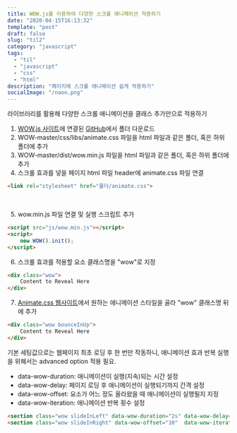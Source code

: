 ```yaml
---
title: WOW.js를 이용하여 다양한 스크롤 애니메이션 적용하기
date: "2020-04-15T16:13:32"
template: "post"
draft: false
slug: "til2"
category: "javascript"
tags:
  - "til"
  - "javascript"
  - "css"
  - "html"
description: "페이지에 스크롤 애니메이션 쉽게 적용하기"
socialImage: "/naon.png"
---
```


라이브러리를 활용해 다양한 스크롤 애니메이션을 클래스 추가만으로 적용하기



1. [WOW.js 사이트](https://wowjs.uk/)에 연결된 [GitHub](https://github.com/graingert/wow)에서 폴더 다운로드<br>
2. WOW-master/css/libs/animate.css 파일을 html 파일과 같은 폴더, 혹은 하위 폴더에 추가<br>
3. WOW-master/dist/wow.min.js 파일을 html 파일과 같은 폴더, 혹은 하위 폴더에 추가<br>
4. 스크롤 효과를 넣을 페이지 html 파일 header에 animate.css 파일 연결<br>
```html
<link rel="stylesheet" href="폴더/animate.css">
```
<br>

5. wow.min.js 파일 연결 및 실행 스크립트 추가
```html
<script src="js/wow.min.js"></script>
<script>
	new WOW().init();
</script>
```

6. 스크롤 효과를 적용할 요소 클래스명을 "wow"로 지정<br>
```html
<div class="wow">
	Content to Reveal Here
</div>
```

7. [Animate.css 웹사이트](https://daneden.github.io/animate.css/?)에서 원하는 애니메이션 스타일을 골라 "wow" 클래스명 뒤에 추가<br>
```html
<div class="wow bounceInUp">
	Content to Reveal Here
</div>
```

기본 세팅값으로는 웹페이지 최초 로딩 후 한 번만 작동하니, 애니메이션 효과 반복 실행을 위해서는 advanced option 적용 필요.
- data-wow-duration: 애니메이션이 실행(지속)되는 시간 설정<br>
- data-wow-delay: 페이지 로딩 후 애니메이션이 실행되기까지 간격 설정<br>
- data-wow-offset: 요소가 어느 정도 올라왔을 때 애니메이션이 실행될지 지정<br>
- data-wow-iteration: 애니메이션 반복 횟수 설정<br>
```html
<section class="wow slideInLeft" data-wow-duration="2s" data-wow-delay="5s"></section>
<section class="wow slideInRight" data-wow-offset="10"  data-wow-iteration="10"></section>
```
